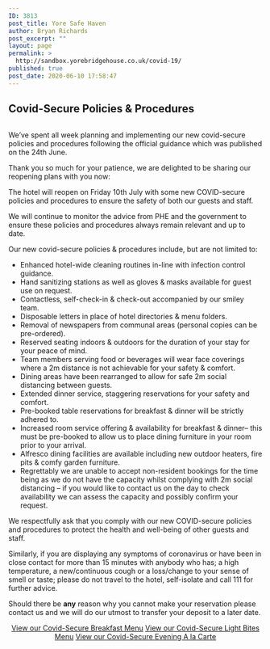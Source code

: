 ```yaml
---
ID: 3813
post_title: Yore Safe Haven
author: Bryan Richards
post_excerpt: ""
layout: page
permalink: >
  http://sandbox.yorebridgehouse.co.uk/covid-19/
published: true
post_date: 2020-06-10 17:58:47
---
```

<div class="section-title section-title-followed-by-content covid-head">
<h2>Covid-Secure Policies &amp; Procedures</h2>
<p id="good-to-go" class="good-to-go"><img src="http://sandbox.yorebridgehouse.co.uk/wp-content/uploads/2018/12/good_to_go_certificate.jpg" alt=""></p>
</div>
We’ve spent all week planning and implementing our new covid-secure policies and procedures following the official guidance which was published on the 24th June.

Thank you so much for your patience, we are delighted to be sharing our reopening plans with you now:

The hotel will reopen on Friday 10th July with some new COVID-secure policies and procedures to ensure the safety of both our guests and staff.

We will continue to monitor the advice from PHE and the government to ensure these policies and procedures always remain relevant and up to date.

Our new covid-secure policies &amp; procedures include, but are not limited to:
<ul class="bulet">
 	<li>Enhanced hotel-wide cleaning routines in-line with infection control guidance.</li>
 	<li>Hand sanitizing stations as well as gloves &amp; masks available for guest use on request.</li>
 	<li>Contactless, self-check-in &amp; check-out accompanied by our smiley team.</li>
 	<li>Disposable letters in place of hotel directories &amp; menu folders.</li>
 	<li>Removal of newspapers from communal areas (personal copies can be pre-ordered).</li>
 	<li>Reserved seating indoors &amp; outdoors for the duration of your stay for your peace of mind.</li>
 	<li>Team members serving food or beverages will wear face coverings where a 2m distance is not achievable for your safety &amp; comfort.</li>
 	<li>Dining areas have been rearranged to allow for safe 2m social distancing between guests.</li>
 	<li>Extended dinner service, staggering reservations for your safety and comfort.</li>
 	<li>Pre-booked table reservations for breakfast &amp; dinner will be strictly adhered to.</li>
 	<li>Increased room service offering &amp; availability for breakfast &amp; dinner– this must be pre-booked to allow us to place dining furniture in your room prior to your arrival.</li>
 	<li>Alfresco dining facilities are available including new outdoor heaters, fire pits &amp; comfy garden furniture.</li>
 	<li>Regrettably we are unable to accept non-resident bookings for the time being as we do not have the capacity whilst complying with 2m social distancing – if you would like to contact us on the day to check availability we can assess the capacity and possibly confirm your request.</li>
</ul>
We respectfully ask that you comply with our new COVID-secure policies and procedures to protect the health and well-being of other guests and staff.

Similarly, if you are displaying any symptoms of coronavirus or have been in close contact for more than 15 minutes with anybody who has; a high temperature, a new/continuous cough or a loss/change to your sense of smell or taste; please do not travel to the hotel, self-isolate and call 111 for further advice.

Should there be <b>any</b> reason why you cannot make your reservation please contact us and we will do our utmost to transfer your deposit to a later date.
<div id="new-menu"><p style="text-align: center;">
<a class="button bf_menu" href="/breakfast-menu/">View our Covid-Secure Breakfast Menu</a> 
<a class="button lb_menu" href="/light-bites/">View our Covid-Secure Light Bites Menu</a>
<a class="button eac_menu" href="/evening-carte/">View our Covid-Secure Evening A la Carte</a></p></div>